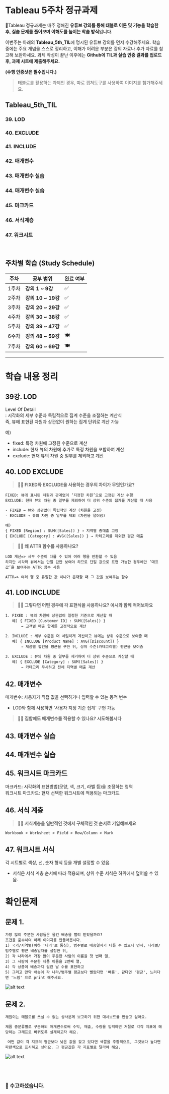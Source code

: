 # Tableau 5주차 정규과제

📌Tableau 정규과제는 매주 정해진 **유튜브 강의를 통해 태블로 이론 및 기능을 학습한 후, 실습 문제를 풀어보며 이해도를 높이는 학습 방식**입니다. 

이번주는 아래의 **Tableau_5th_TIL**에 명시된 유튜브 강의를 먼저 수강해주세요. 학습 중에는 주요 개념을 스스로 정리하고, 이해가 어려운 부분은 강의 자료나 추가 자료를 참고해 보완하세요. 과제 작성이 끝난 이후에는 **Github에 TIL과 실습 인증 결과를 업로드 후, 과제 시트에 제출해주세요.**



**(수행 인증샷은 필수입니다.)** 

> 태블로를 활용하는 과제인 경우, 따로 캡쳐도구를 사용하여 이미지를 첨가해주세요.



## Tableau_5th_TIL

### 39. LOD
  
### 40. EXCLUDE

### 41. INCLUDE

### 42. 매개변수 

### 43. 매개변수 실습

### 44. 매개변수 실습

### 45. 마크카드

### 46. 서식계층

### 47. 워크시트 



<br>

## 주차별 학습 (Study Schedule)

| 주차  | 공부 범위          | 완료 여부 |
| ----- | ------------------ | --------- |
| 1주차 | **강의 1 ~ 9강**   | ✅         |
| 2주차 | **강의 10 ~ 19강** | ✅         |
| 3주차 | **강의 20 ~ 29강** | ✅         |
| 4주차 | **강의 30 ~ 38강** | ✅         |
| 5주차 | **강의 39 ~ 47강** | ✅         |
| 6주차 | **강의 48 ~ 59강** | 🍽️         |
| 7주차 | **강의 60 ~ 69강** | 🍽️         |

<!-- 여기까진 그대로 둬 주세요-->



---

# 학습 내용 정리

## 39강. LOD
Level Of Detail   
: 시각화의 세부 수준과 독립적으로 집계 수준을 조절하는 계산식   
즉, 뷰에 표현된 차원과 상관없이 원하는 집계 단위로 계산 가능   

예)   
* fixed: 특정 차원에 고정된 수준으로 계산
* include: 현재 뷰의 차원에 추가로 특정 차원을 포함하여 계산
* exclude: 현재 뷰의 차원 중 일부를 제외하고 계산



## 40. LOD EXCLUDE

<!-- INCLUDE, EXCLUDE, FIXED 등 본 강의에서 알게 된 LOD 표현식에 대해 알게 된 점을 적고, 아래 두 질문에 답해보세요 :) -->

> **🧞‍♀️ FIXED와 EXCLUDE을 사용하는 경우의 차이가 무엇인가요?**

```
FIXED: 뷰에 표시된 차원과 관계없이 ‘지정한 차원’으로 고정된 계산 수행   
EXCLUDE: 현재 뷰의 차원 중 일부를 제외하여 더 상위 수준의 집계를 계산할 때 사용

- FIXED → 뷰와 상관없이 독립적인 계산 (차원을 고정)
- EXCLUDE → 뷰의 차원 중 일부를 제외 (차원을 덜어냄)

예)
{ FIXED [Region] : SUM([Sales]) } → 지역별 총매출 고정
{ EXCLUDE [Category] : AVG([Sales]) } → 카테고리를 제외한 평균 매출

```

> **🧞‍♀️ 왜 ATTR 함수를 사용하나요?**

```
LOD 계산=> 세부 수준이 다를 수 있어 여러 행을 반환할 수 있음
하지만 시각화 뷰에서는 단일 값만 보여야 하므로 단일 값으로 표현 가능한 경우에만 ‘대표 값’을 보여주는 ATTR 함수 사용   

ATTR=> 여러 행 중 유일한 값 하나가 존재할 때 그 값을 보여주는 함수

```



## 41. LOD INCLUDE

<!-- INCLUDE, EXCLUDE, FIXED 등 본 강의에서 알게 된 LOD 표현식에 대해 알게 된 점을 적고, 아래 두 질문에 답해보세요 :) -->


> **🧞‍♀️ 그렇다면 어떤 경우에 각 표현식을 사용하나요? 예시와 함께 적어보아요**


```
1️. FIXED : 뷰의 차원에 상관없이 일정한 기준으로 계산할 때
   예) { FIXED [Customer ID] : SUM([Sales]) }
       → 고객별 매출 합계를 고정적으로 계산

2️. INCLUDE : 세부 수준을 더 세밀하게 계산하고 뷰에는 상위 수준으로 보여줄 때
   예) { INCLUDE [Product Name] : AVG([Discount]) }
       → 제품별 할인율 평균을 구한 뒤, 상위 수준(카테고리별) 평균을 보여줌

3️. EXCLUDE : 뷰의 차원 중 일부를 제거하여 더 상위 수준으로 계산할 때
   예) { EXCLUDE [Category] : SUM([Sales]) }
       → 카테고리 무시하고 전체 지역별 매출 계산

```



## 42. 매개변수

매개변수: 사용자가 직접 값을 선택하거나 입력할 수 있는 동적 변수   
* LOD와 함께 사용하면 '사용자 지정 기준 집계' 구현 가능   

> **🧞‍♀️ 집합에도 매개변수를 적용할 수 있나요? 시도해봅시다**



## 43. 매개변수 실습

<!-- 영상 묶음에 포함되지 않아 찾기 어려우실까 링크를 아래에 첨부하겠습니다. 수강 후 삭제해주세요-->



## 44. 매개변수 실습

<!-- 매개변수에 대해 알게 된 점을 적어주세요 -->



## 45. 워크시트 마크카드

마크카드: 시각화의 표현방법(모양, 색, 크기, 라벨 등)을 조정하는 영역    
워크시트 마크카드: 현재 선택한 워크시트에 적용되는 마크카드. 



## 46. 서식 계층

<!-- 서식계층에 대해 알게 된 점을 적어주세요 -->

> **🧞‍♀️ 서식계층을 일반적인 것에서 구체적인 것 순서로 기입해보세요**


```
Workbook > Worksheet > Field > Row/Column > Mark
```



## 47. 워크시트 서식

각 시트별로 색상, 선, 숫자 형식 등을 개별 설정할 수 있음.   
* 서식은 서식 계층 순서에 따라 적용되며, 상위 수준 서식은 하위에서 덮어쓸 수 있음.




# 확인문제

## 문제 1.

```
가장 많이 주문한 사람들은 물건 배송을 빨리 받았을까요?
조건을 준수하여 아래 이미지를 만들어봅시다.
1) 국가/지역별(이하 '나라'로 통칭), 범주별로 배송일자가 다를 수 있으니 먼저, 나라별/범주별로 평균 배송일자를 설정한 뒤,
2) 각 나라에서 가장 많이 주문한 사람의 이름을 첫 번째 열,
3) 그 사람이 주문한 제품 이름을 2번째 열,
4) 각 상품이 배송까지 걸린 날 수를 표현하고
5) 그리고 만약 배송이 각 나라/범주별 평균보다 빨랐다면 '빠름', 같다면 '평균', 느리다면 '느림' 으로 print 해주세요. 
```

![alt text](https://raw.githubusercontent.com/DArt-B-Official/Tableau_Template/main/images/Week4-1.png)



<!-- 여기까지 오는 과정 중 알게 된 점을 기입하고, 결과는 시트 명을 본인 이름으로 바꾸어 표시해주세요.-->



## 문제 2.

```
채원이는 태블로를 쓰실 수 없는 상사분께 보고하기 위한 대시보드를 만들고 싶어요. 

제품 중분류별로 구분하되 매개변수로써 수익, 매출, 수량을 입력하면 저절로 각각 지표에 해당하는 그래프로 바뀌도록 설계하고자 해요.

 어떤 값이 각 지표의 평균보다 낮은 값을 갖고 있다면 색깔을 주황색으로, 그것보다 높다면 파란색으로 표시하고 싶어요. 그 평균값은 각 지표별로 달라야 해요.
```

![alt text](https://raw.githubusercontent.com/DArt-B-Official/Tableau_Template/main/images/Week4-2.png)



<!-- 예시 사진은 지워주세요-->



<br>

<br>

### 🎉 수고하셨습니다.
